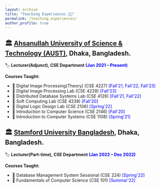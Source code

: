 ```yaml
---
layout: archive
title: "Teaching Experiences 👨‍🏫"
permalink: /teaching_experiences/
author_profile: true
---
```


## 🏛️ [Ahsanullah University of Science & Technology (AUST)](http://aust.edu/), Dhaka, Bangladesh.
🏷️ **Lecturer(Adjunct), CSE Department <span style="color:Blue">(Jun 2021 – Present)</span>** 


**Courses Taught:** 
-  📙 Digital Image Processing(Theory) (CSE 4227) <span style="color:Blue"> [Fall'21, Fall'22, Fall'23] </span>
-  📙 Digital Image Processing Lab (CSE 4228) <span style="color:Blue"> [Fall'23] </span>
-  📙 Distributed Database Systems Lab (CSE 4126) <span style="color:Blue"> [Fall'21, Fall'22] </span>
-  📙 Soft Computing Lab (CSE 4238) <span style="color:Blue"> [Fall'20] </span>
-  📙 Digital Logic Design Lab (CSE 2106) <span style="color:Blue"> [Spring'22] </span>
-  📙 Introduction to Computer Science (CSE 2146) <span style="color:Blue"> [Fall'20] </span>
-  📙 Introduction to Computer Systems (CSE 1108) <span style="color:Blue"> [Spring'21] </span>

## 🏛️ [Stamford University Bangladesh](https://www.stamforduniversity.edu.bd/), Dhaka, Bangladesh.
🏷️ **Lecturer(Part-time), CSE Department <span style="color:Blue">(Jan 2022 – Dec 2022)</span>** 

**Courses Taught:** 
-  📙 Database Management System Sessional (CSE 224) <span style="color:Blue"> [Spring'22] </span>
-  📙 Fundamentals of Computer Science (CSE 101) <span style="color:Blue"> [Summar'22] </span>
